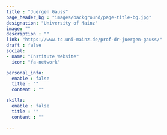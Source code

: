 ```yaml
---
title : "Juergen Gauss"
page_header_bg : "images/background/page-title-bg.jpg"
designation: "University of Mainz"
image: ""
description : ""
link: "https://www.tc.uni-mainz.de/prof-dr-juergen-gauss/"
draft : false
social:
- name: "Institute Website"
  icon: "fa-network"

personal_info:
  enable : false
  title : ""
  content : ""

skills:
  enable : false
  title : ""
  content : ""

---
```

